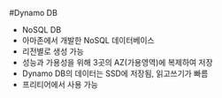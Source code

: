 #Dynamo DB
- NoSQL DB
- 아마존에서 개발한 NoSQL 데이터베이스
- 리전별로 생성 가능
- 성능과 가용성을 위해 3곳의 AZ(가용영역)에 복제하여 저장
- Dynamo DB의 데이터는 SSD에 저장됨, 읽고쓰기가 빠름
- 프리티어에서 사용 가능
